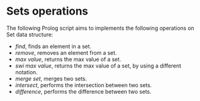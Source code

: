 # Sets operations
The following Prolog script aims to implements the following operations on Set data structure:
- _find_, finds an element in a set.
- _remove_, removes an element from a set.
- _max value_, returns the max value of a set.
- _swi max value_, returns the max value of a set, by using a different notation.
- _merge set_, merges two sets.
- _intersect_, performs the intersection between two sets.
- _difference_, performs the difference between two sets. 